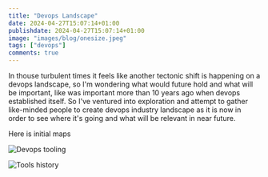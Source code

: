 ```yaml
---
title: "Devops Landscape"
date: 2024-04-27T15:07:14+01:00
publishdate: 2024-04-27T15:07:14+01:00
image: "images/blog/onesize.jpeg"
tags: ["devops"]
comments: true
---
```


In thouse turbulent times it feels like another tectonic shift is happening on a devops landscape,
so I'm wondering what would future hold and what will be important, like was important more than 10 years ago when devops established itself. So I've ventured into exploration and attempt to gather like-minded people to create devops industry landscape as it is now in order to see where it's going and what will be relevant in near future.

Here is initial maps

![Devops tooling](/images/blog/Devops_tooling.png)

![Tools history](/images/blog/Devops_tools_history_Apr_2024.png)
